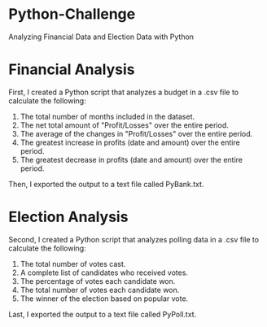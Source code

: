 # Python-Challenge

Analyzing Financial Data and Election Data with Python

# Financial Analysis

First, I created a Python script that analyzes a budget in a .csv file to calculate the following:

1. The total number of months included in the dataset.
2. The net total amount of "Profit/Losses" over the entire period.
3. The average of the changes in "Profit/Losses" over the entire period.
4. The greatest increase in profits (date and amount) over the entire period.
5. The greatest decrease in profits (date and amount) over the entire period.

Then, I exported the output to a text file called PyBank.txt.

# Election Analysis

Second, I created a Python script that analyzes polling data in a .csv file to calculate the following:

1. The total number of votes cast.
2. A complete list of candidates who received votes.
3. The percentage of votes each candidate won.
4. The total number of votes each candidate won.
5. The winner of the election based on popular vote.

Last, I exported the output to a text file called PyPoll.txt.